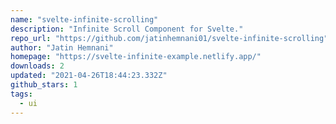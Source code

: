 ```yaml
---
name: "svelte-infinite-scrolling"
description: "Infinite Scroll Component for Svelte."
repo_url: "https://github.com/jatinhemnani01/svelte-infinite-scrolling"
author: "Jatin Hemnani"
homepage: "https://svelte-infinite-example.netlify.app/"
downloads: 2
updated: "2021-04-26T18:44:23.332Z"
github_stars: 1
tags: 
  - ui
---
```

